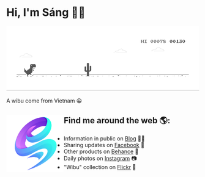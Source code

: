 # Hi, I'm Sáng 👋🏾
[![meokisama](dino.gif)](https://facebook.com/slytherinnn)

A wibu come from Vietnam 😀


## Find me around the web 🌎: <a href="https://facebook.com/slytherinnn/"><img align="left" width="150" height="150" src="https://github.com/meokisama/meokisama/blob/master/image/2750554.png"></a>
- Information in public on <a href="https://meokisama.github.io/">Blog</a> ✍🏾
- Sharing updates on <a href="https://facebook.com/slytherinnn/">Facebook</a> 💼
- Other products on <a href="https://www.behance.net/meokisama">Behance</a> 🏓
- Daily photos on <a href="https://www.instagram.com/hi.im.meoki/">Instagram</a> 📷
- "Wibu" collection on <a href="https://www.flickr.com/photos/meokisama/albums">Flickr</a> 👾

